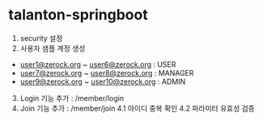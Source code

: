 # talanton-springboot

1. security 설정
2. 사용자 샘플 계정 생성
  - user1@zerock.org ~ user6@zerock.org : USER
  - user7@zerock.org ~ user8@zerock.org : MANAGER
  - user9@zerock.org ~ user10@zerock.org : ADMIN
3. Login 기능 추가 : /member/login
4. Join 기능 추가 : /member/join
4.1 아이디 중복 확인
4.2 파라미터 유효성 검증